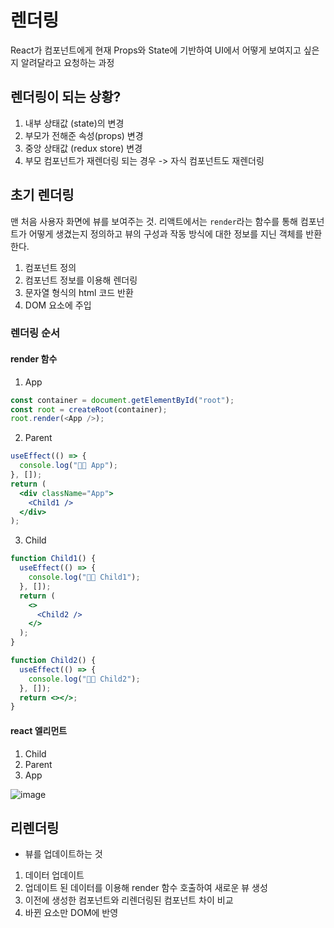 # 렌더링

React가 컴포넌트에게 현재 Props와 State에 기반하여 UI에서 어떻게 보여지고 싶은지 알려달라고 요청하는 과정

## 렌더링이 되는 상황?

1. 내부 상태값 (state)의 변경
2. 부모가 전해준 속성(props) 변경
3. 중앙 상태값 (redux store) 변경
4. 부모 컴포넌트가 재렌더링 되는 경우 -> 자식 컴포넌트도 재렌더링

## 초기 렌더링

맨 처음 사용자 화면에 뷰를 보여주는 것.
리액트에서는 `render`라는 함수를 통해 컴포넌트가 어떻게 생겼는지 정의하고 뷰의 구성과 작동 방식에 대한 정보를 지닌 객체를 반환한다.

1. 컴포넌트 정의
2. 컴포넌트 정보를 이용해 렌더링
3. 문자열 형식의 html 코드 반환
4. DOM 요소에 주입

### 렌더링 순서

#### render 함수

1. App

```js
const container = document.getElementById("root");
const root = createRoot(container);
root.render(<App />);
```

2. Parent

```jsx
useEffect(() => {
  console.log("👵🏻 App");
}, []);
return (
  <div className="App">
    <Child1 />
  </div>
);
```

3. Child

```jsx
function Child1() {
  useEffect(() => {
    console.log("👱🏻 Child1");
  }, []);
  return (
    <>
      <Child2 />
    </>
  );
}

function Child2() {
  useEffect(() => {
    console.log("👶🏻 Child2");
  }, []);
  return <></>;
}
```

#### react 엘리먼트

1. Child
2. Parent
3. App

![image](https://user-images.githubusercontent.com/77143425/236712887-fa68b524-1750-4e43-9ee4-1a0413794c82.png)

## 리렌더링

- 뷰를 업데이트하는 것

1. 데이터 업데이트
2. 업데이트 된 데이터를 이용해 render 함수 호출하여 새로운 뷰 생성
3. 이전에 생성한 컴포넌트와 리렌더링된 컴포넌트 차이 비교
4. 바뀐 요소만 DOM에 반영
